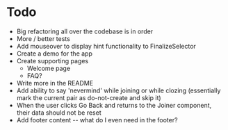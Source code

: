 # Todo
  - Big refactoring all over the codebase is in order
  - More / better tests
  - Add mouseover to display hint functionality to FinalizeSelector
  - Create a demo for the app
  - Create supporting pages
    - Welcome page
    - FAQ?
  - Write more in the README
  - Add ability to say 'nevermind' while joining or while clozing (essentially mark the current pair as do-not-create and skip it)
  - When the user clicks Go Back and returns to the Joiner component, their data should not be reset
  - Add footer content -- what do I even need in the footer?